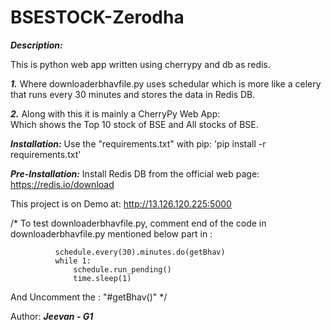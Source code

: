 # BSESTOCK-Zerodha
***Description:***

  This is python web app written using cherrypy and db as redis.

***1.*** Where downloaderbhavfile.py uses schedular which is more like a celery that runs every 30 minutes and stores the data in 
    Redis DB.
    
***2.*** Along with this it is mainly a CherryPy Web App:  
          Which shows the Top 10 stock of BSE and All stocks of BSE.

***Installation:*** 
    Use the "requirements.txt" with pip: 'pip install -r requirements.txt'

***Pre-Installation:*** 
    Install Redis DB from the official web page: https://redis.io/download

This project is on Demo at: http://13.126.120.225:5000

/* To test downloaderbhavfile.py, comment end of the code in downloaderbhavfile.py mentioned below part in :
```       
          schedule.every(30).minutes.do(getBhav)
          while 1:
              schedule.run_pending()
              time.sleep(1)
```              
   And Uncomment the :
      "#getBhav()"
*/

Author:
***Jeevan - G1***




